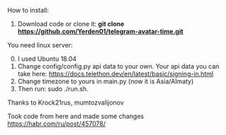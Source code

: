 How to install:
  1. Download code or clone it: **git clone https://github.com/Yerden01/telegram-avatar-time.git**

You need linux server:

  0. I used Ubuntu 18.04
  1. Change config/config.py api data to your own. Your api data you can take here: https://docs.telethon.dev/en/latest/basic/signing-in.html
  2. Change timezone to yours in main.py (now it is Asia/Almaty)
  3. Then run: sudo ./run.sh. 

Thanks to Krock21rus, mumtozvalijonov

Took code from here and made some changes
https://habr.com/ru/post/457078/
